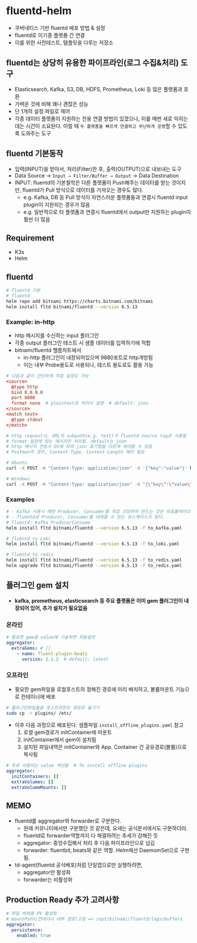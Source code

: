 # fluentd-helm

- 쿠버네티스 기반 fluentd 배포 방법 & 설정
- fluentd로 이기종 플랫폼 간 연결
- 이를 위한 사전테스트, 템플릿을 다루는 저장소

## fluentd는 상당히 유용한 파이프라인(로그 수집&처리) 도구

- Elasticsearch, Kafka, S3, DB, HDFS, Prometheus, Loki 등 많은 플랫폼과 호환
- 가벼운 것에 비해 꽤나 괜찮은 성능
- 단 1개의 설정 파일로 제어
- 각종 데이터 플랫폼이 지원하는 전용 연결 방법이 있겠으나, 이를 매번 새로 익히는 데는 시간이 소요된다. 이럴 때 `두 플랫폼을 빠르게 연결하고 무난하게 운영`할 수 있도록 도와주는 도구

## fluentd 기본동작

- 입력(INPUT)을 받아서, 처리(Filter)한 후, 출력(OUTPUT)으로 내보내는 도구
- Data Source → `Input → Filter/Buffer → Output` → Data Destination
- INPUT: fluentd의 기본철학은 다른 플랫폼이 Push해주는 데이터를 받는 것이지만, fluentd가 Pull 방식으로 데이터를 가져오는 경우도 많다.
  - e.g. Kafka, DB 등 Pull 방식이 자연스러운 플랫폼들과 연결시 fluentd input plugin이 지원되는 경우가 많음
  - e.g. 일반적으로 타 플랫폼과 연결시 fluentd에서 output만 지원하는 plugin이 훨씬 더 많음

## Requirement

- K3s
- Helm

## fluentd

```sh
# fluentd 기본
# fluentd
helm repo add bitnami https://charts.bitnami.com/bitnami
helm install fltd bitnami/fluentd --version 6.5.13
```

### Example: in-http

- http 메시지를 수신하는 input 플러그인
- 각종 output 플러그인 테스트 시 샘플 데이터를 입력하기에 적합
- bitnami/fluentd 헬름차트에서
  - in-http 플러그인이 내장되어있으며 9880포트로 http개방됨
  - 이는 내부 Probe용도로 사용되나, 테스트 용도로도 활용 가능

```conf
# 다음과 같이 간단하게 직접 설정도 가능
<source>
  @type http
  bind 0.0.0.0
  port 8888
  format none  # plaintext로 처리시 설정  # default: json
</source>
<match test>
  @type stdout
</match>
```

```sh
# http request시, URL의 subpath(e.g. test)가 fluentd source tag로 사용됨
# format 설정에 맞는 메시지만 처리됨. default는 json
# http 메시지 전송시 OS에 따라 json 표기법을 다르게 써야할 수 있음
# Postman의 경우, Content-Type, Content-Length 헤더 필요

# Ubuntu
curl -X POST -H "Content-Type: application/json" -d '{"key":"value"}' http://wsl:9880/test

# Windows
curl -X POST -H "Content-Type: application/json" -d "{\"key\":\"value\"}" http://wsl:9880/test
```

### Examples

```sh
# - Kafka 사용시 매번 Producer, Consumer를 직접 코딩하여 만드는 것은 비효율적이다.
# - fluentd로 Producer, Consumer를 대체할 수 있는 유스케이스가 많다.
# fluentd: Kafka Produce/Consume
helm install fltd bitnami/fluentd --version 6.5.13 -f to_kafka.yaml

# fluentd to Loki
helm install fltd bitnami/fluentd --version 6.5.13 -f to_loki.yaml

# fluentd to redis
helm install fltd bitnami/fluentd --version 6.5.13 -f to_redis.yaml
helm upgrade fltd bitnami/fluentd --version 6.5.13 -f to_redis.yaml
```

## 플러그인 gem 설치

- **kafka, prometheus, elasticsearch 등 주요 플랫폼은 이미 gem 플러그인이 내장되어 있어, 추가 설치가 필요없음**

### 온라인

```yaml
# 필요한 gem을 value에 기술하면 자동설치
aggregator:
  extraGems: # []
    - name: fluent-plugin-beats 
      version: 2.1.2  # default: latest
```

### 오프라인

- 필요한 gem파일을 로컬호스트의 정해진 경로에 미리 배치하고, 볼륨마운트 기능으로 컨테이너에 배포

```sh
# 플러그인파일들을 호스트마운트 경로로 옮기기
sudo cp -r plugins/ /etc/
```

- 이후 다음 과정으로 배포된다. 샘플파일 `install_offline_plugins.yaml` 참고
  1. 로컬 gem경로가 initContainer에 마운트
  2. initContainer에서 gem이 설치됨
  3. 설치된 파일내역은 initContainer와 App. Container 간 공유경로(볼륨)으로 복사됨

```yaml
# 주로 사용되는 value 섹션들  # To install offline plugins
aggregator:
  initContainers: []
  extraVolumes: []
  extraVolumeMounts: []
```

## MEMO

- fluentd를 aggregator와 forwarder로 구분한다.
  - 원래 커뮤니티에서만 구분했던 것 같은데, 요새는 공식문서에서도 구분하더라.
  - fluentd로 forwarder역할까지 다 해결하려는 추세가 강해진 듯
  - aggregator: 중앙수집해서 처리 후 다음 파이프라인으로 넘김
  - forwarder: fluentbit, beats와 같은 역할. Helm에선 DaemomSet으로 구현됨.
- td-agent(fluentd 공식배포)처럼 단일앱으로만 실행하려면,
  - aggregator만 활성화
  - forwarder는 비활성화

## Production Ready 추가 고려사항

```yaml
# 파일 버퍼용 PV 활성화
# mountPath(컨테이너 내부 경로)고정 => /opt/bitnami/fluentd/logs/buffers
aggregator:
  persistence: 
    enabled: true
```
  